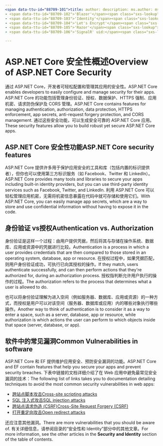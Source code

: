 ```yaml
---
<span data-ttu-id="88709-101">title: author: description: ms.author: ms.custom: ms.date: no-loc:</span><span class="sxs-lookup"><span data-stu-id="88709-101">title: author: description: ms.author: ms.custom: ms.date: no-loc:</span></span>
- <span data-ttu-id="88709-102">'Blazor'</span><span class="sxs-lookup"><span data-stu-id="88709-102">'Blazor'</span></span>
- <span data-ttu-id="88709-103">'Identity'</span><span class="sxs-lookup"><span data-stu-id="88709-103">'Identity'</span></span>
- <span data-ttu-id="88709-104">'Let's Encrypt'</span><span class="sxs-lookup"><span data-stu-id="88709-104">'Let's Encrypt'</span></span>
- <span data-ttu-id="88709-105">'Razor'</span><span class="sxs-lookup"><span data-stu-id="88709-105">'Razor'</span></span>
- <span data-ttu-id="88709-106">'SignalR' uid:</span><span class="sxs-lookup"><span data-stu-id="88709-106">'SignalR' uid:</span></span> 

---
```

# <a name="overview-of-aspnet-core-security"></a><span data-ttu-id="88709-107">ASP.NET Core 安全性概述</span><span class="sxs-lookup"><span data-stu-id="88709-107">Overview of ASP.NET Core Security</span></span>

<span data-ttu-id="88709-108">通过 ASP.NET Core，开发者可轻松配置和管理其应用的安全性。</span><span class="sxs-lookup"><span data-stu-id="88709-108">ASP.NET Core enables developers to easily configure and manage security for their apps.</span></span> <span data-ttu-id="88709-109">ASP.NET Core 的功能包括管理身份验证、授权、数据保护、HTTPS 强制、应用机密、请求防伪保护及 CORS 管理。</span><span class="sxs-lookup"><span data-stu-id="88709-109">ASP.NET Core contains features for managing authentication, authorization, data protection, HTTPS enforcement, app secrets, anti-request forgery protection, and CORS management.</span></span> <span data-ttu-id="88709-110">通过这些安全功能，可以生成安全可靠的 ASP.NET Core 应用。</span><span class="sxs-lookup"><span data-stu-id="88709-110">These security features allow you to build robust yet secure ASP.NET Core apps.</span></span>

## <a name="aspnet-core-security-features"></a><span data-ttu-id="88709-111">ASP.NET Core 安全性功能</span><span class="sxs-lookup"><span data-stu-id="88709-111">ASP.NET Core security features</span></span>

<span data-ttu-id="88709-112">ASP.NET Core 提供许多用于保护应用安全的工具和库（包括内置的标识提供者），但你也可以使用第三方标识服务（如 Facebook、Twitter 和 LinkedIn）。</span><span class="sxs-lookup"><span data-stu-id="88709-112">ASP.NET Core provides many tools and libraries to secure your apps including built-in identity providers, but you can use third-party identity services such as Facebook, Twitter, and LinkedIn.</span></span> <span data-ttu-id="88709-113">利用 ASP.NET Core 可以轻松管理应用机密，无需将机密信息暴露在代码中就可存储和使用它们。</span><span class="sxs-lookup"><span data-stu-id="88709-113">With ASP.NET Core, you can easily manage app secrets, which are a way to store and use confidential information without having to expose it in the code.</span></span>

## <a name="authentication-vs-authorization"></a><span data-ttu-id="88709-114">身份验证 vs授权</span><span class="sxs-lookup"><span data-stu-id="88709-114">Authentication vs. Authorization</span></span>

<span data-ttu-id="88709-115">身份验证是这样一个过程：由用户提供凭据，然后将其与存储在操作系统、数据库、应用或资源中的凭据进行比较。</span><span class="sxs-lookup"><span data-stu-id="88709-115">Authentication is a process in which a user provides credentials that are then compared to those stored in an operating system, database, app or resource.</span></span> <span data-ttu-id="88709-116">在授权过程中，如果凭据匹配，则用户身份验证成功，可执行已向其授权的操作。</span><span class="sxs-lookup"><span data-stu-id="88709-116">If they match, users authenticate successfully, and can then perform actions that they're authorized for, during an authorization process.</span></span> <span data-ttu-id="88709-117">授权指判断允许用户执行的操作的过程。</span><span class="sxs-lookup"><span data-stu-id="88709-117">The authorization refers to the process that determines what a user is allowed to do.</span></span>

<span data-ttu-id="88709-118">也可以将身份验证理解为进入空间（例如服务器、数据库、应用或资源）的一种方式，而授权是用户可以对该空间（服务器、数据库或应用）内的哪些对象执行哪些操作。</span><span class="sxs-lookup"><span data-stu-id="88709-118">Another way to think of authentication is to consider it as a way to enter a space, such as a server, database, app or resource, while authorization is which actions the user can perform to which objects inside that space (server, database, or app).</span></span>

## <a name="common-vulnerabilities-in-software"></a><span data-ttu-id="88709-119">软件中的常见漏洞</span><span class="sxs-lookup"><span data-stu-id="88709-119">Common Vulnerabilities in software</span></span>

<span data-ttu-id="88709-120">ASP.NET Core 和 EF 提供维护应用安全、预防安全漏洞的功能。</span><span class="sxs-lookup"><span data-stu-id="88709-120">ASP.NET Core and EF contain features that help you secure your apps and prevent security breaches.</span></span> <span data-ttu-id="88709-121">下表中链接的文档详细介绍了在 Web 应用中避免最常见安全漏洞的技术：</span><span class="sxs-lookup"><span data-stu-id="88709-121">The following list of links takes you to documentation detailing techniques to avoid the most common security vulnerabilities in web apps:</span></span>

* [<span data-ttu-id="88709-122">跨站点脚本攻击</span><span class="sxs-lookup"><span data-stu-id="88709-122">Cross-site scripting attacks</span></span>](xref:security/cross-site-scripting)
* [<span data-ttu-id="88709-123">SQL 注入式攻击</span><span class="sxs-lookup"><span data-stu-id="88709-123">SQL injection attacks</span></span>](/ef/core/querying/raw-sql)
* [<span data-ttu-id="88709-124">跨站点请求伪造 (CSRF)</span><span class="sxs-lookup"><span data-stu-id="88709-124">Cross-Site Request Forgery (CSRF)</span></span>](xref:security/anti-request-forgery)
* [<span data-ttu-id="88709-125">打开重定向攻击</span><span class="sxs-lookup"><span data-stu-id="88709-125">Open redirect attacks</span></span>](xref:security/preventing-open-redirects)

<span data-ttu-id="88709-126">还应注意其他漏洞。</span><span class="sxs-lookup"><span data-stu-id="88709-126">There are more vulnerabilities that you should be aware of.</span></span> <span data-ttu-id="88709-127">有关详细信息，请参阅目录的“安全性和 Identity”部分中的其他文章。</span><span class="sxs-lookup"><span data-stu-id="88709-127">For more information, see the other articles in the **Security and Identity** section of the table of contents.</span></span>
